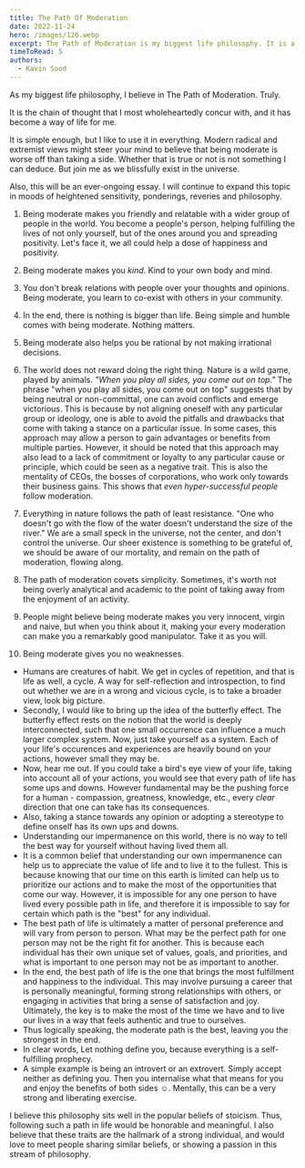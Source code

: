 ```yaml
---
title: The Path Of Moderation
date: 2022-11-24
hero: /images/120.webp
excerpt: The Path of Moderation is my biggest life philosophy. It is a way of living life. 
timeToRead: 5
authors:
  - Kavin Sood
---
```


As my biggest life philosophy, I believe in The Path of Moderation. Truly.

It is the chain of thought that I most wholeheartedly concur with, and it has become a way of life for me.

It is simple enough, but I like to use it in everything. Modern radical and extremist views might steer your mind to believe that being moderate is worse off than taking a side. Whether that is true or not is not something I can deduce. But join me as we blissfully exist in the universe.

Also, this will be an ever-ongoing essay. I will continue to expand this topic in moods of heightened sensitivity, ponderings, reveries and philosophy.

1. Being moderate makes you friendly and relatable with a wider group of people in the world. You become a people's person, helping fulfilling the lives of not only yourself, but of the ones around you and spreading positivity. Let's face it, we all could help a dose of happiness and positivity.

2. Being moderate makes you *kind*. Kind to your own body and mind.

3. You don't break relations with people over your thoughts and opinions. Being moderate, you learn to co-exist with others in your community.

4. In the end, there is nothing is bigger than life. Being simple and humble comes with being moderate. Nothing matters.

5. Being moderate also helps you be rational by not making irrational decisions.

6. The world does not reward doing the right thing. Nature is a wild game, played by animals. *"When you play all sides, you come out on top."* The phrase "when you play all sides, you come out on top" suggests that by being neutral or non-committal, one can avoid conflicts and emerge victorious. This is because by not aligning oneself with any particular group or ideology, one is able to avoid the pitfalls and drawbacks that come with taking a stance on a particular issue. In some cases, this approach may allow a person to gain advantages or benefits from multiple parties. However, it should be noted that this approach may also lead to a lack of commitment or loyalty to any particular cause or principle, which could be seen as a negative trait. This is also the mentality of CEOs, the bosses of corporations, who work only towards their business gains. This shows that _even hyper-successful people_ follow moderation.

7. Everything in nature follows the path of least resistance. "One who doesn't go with the flow of the water doesn't understand the size of the river." We are a small speck in the universe, not the center, and don't control the universe. Our sheer existence is something to be grateful of, we should be aware of our mortality, and remain on the path of moderation, flowing along.

8. The path of moderation covets simplicity. Sometimes, it's worth not being overly analytical and academic to the point of taking away from the enjoyment of an activity.

9. People might believe being moderate makes you very innocent, virgin and naive, but when you think about it, making your every moderation can make you a remarkably good manipulator. Take it as you will.

10. Being moderate gives you no weaknesses.

* Humans are creatures of habit. We get in cycles of repetition, and that is life as well, a cycle. A way for self-reflection and introspection, to find out whether we are in a wrong and vicious cycle, is to take a broader view, look big picture. 
* Secondly, I would like to bring up the idea of the butterfly effect. The butterfly effect rests on the notion that the world is deeply interconnected, such that one small occurrence can influence a much larger complex system. Now, just take yourself as a system. Each of your life's occurences and experiences are heavily bound on your actions, however small they may be.
* Now, hear me out. If you could take a bird's eye view of your life, taking into account all of your actions, you would see that every path of life has some ups and downs. However fundamental may be the pushing force for a human - compassion, greatness, knowledge, etc., every *clear* direction that one can take has its consequences.
* Also, taking a stance towards any opinion or adopting a stereotype to define onself has its own ups and downs.
* Understanding our impermanence on this world, there is no way to tell the best way for yourself without having lived them all. 
* It is a common belief that understanding our own impermanence can help us to appreciate the value of life and to live it to the fullest. This is because knowing that our time on this earth is limited can help us to prioritize our actions and to make the most of the opportunities that come our way. However, it is impossible for any one person to have lived every possible path in life, and therefore it is impossible to say for certain which path is the "best" for any individual.
* The best path of life is ultimately a matter of personal preference and will vary from person to person. What may be the perfect path for one person may not be the right fit for another. This is because each individual has their own unique set of values, goals, and priorities, and what is important to one person may not be as important to another.
* In the end, the best path of life is the one that brings the most fulfillment and happiness to the individual. This may involve pursuing a career that is personally meaningful, forming strong relationships with others, or engaging in activities that bring a sense of satisfaction and joy. Ultimately, the key is to make the most of the time we have and to live our lives in a way that feels authentic and true to ourselves.
* Thus logically speaking, the moderate path is the best, leaving you the strongest in the end. 
* In clear words, Let nothing define you, because everything is a self-fulfilling prophecy.
* A simple example is being an introvert or an extrovert. Simply accept neither as defining you. Then you internalise what that means for you and enjoy the benefits of both sides ☺️. Mentally, this can be a very strong and liberating exercise.

I believe this philosophy sits well in the popular beliefs of stoicism. Thus, following such a path in life would be honorable and meaningful. I also believe that these traits are the hallmark of a strong individual, and would love to meet people sharing similar beliefs, or showing a passion in this stream of philosophy.